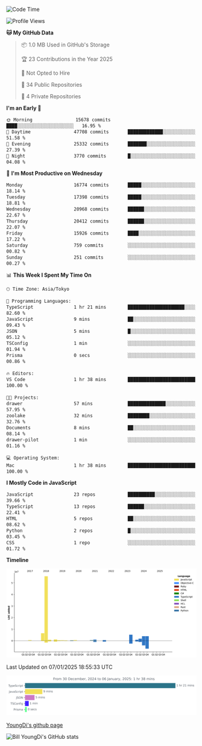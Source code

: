 <!--START_SECTION:waka-->
![Code Time](http://img.shields.io/badge/Code%20Time-1%2C149%20hrs%2031%20mins-blue)

![Profile Views](http://img.shields.io/badge/Profile%20Views-0-blue)

**🐱 My GitHub Data** 

> 📦 1.0 MB Used in GitHub's Storage 
 > 
> 🏆 23 Contributions in the Year 2025
 > 
> 🚫 Not Opted to Hire
 > 
> 📜 34 Public Repositories 
 > 
> 🔑 4 Private Repositories 
 > 
**I'm an Early 🐤** 

```text
🌞 Morning                15678 commits       ████░░░░░░░░░░░░░░░░░░░░░   16.95 % 
🌆 Daytime                47708 commits       █████████████░░░░░░░░░░░░   51.58 % 
🌃 Evening                25332 commits       ███████░░░░░░░░░░░░░░░░░░   27.39 % 
🌙 Night                  3770 commits        █░░░░░░░░░░░░░░░░░░░░░░░░   04.08 % 
```
📅 **I'm Most Productive on Wednesday** 

```text
Monday                   16774 commits       █████░░░░░░░░░░░░░░░░░░░░   18.14 % 
Tuesday                  17398 commits       █████░░░░░░░░░░░░░░░░░░░░   18.81 % 
Wednesday                20968 commits       ██████░░░░░░░░░░░░░░░░░░░   22.67 % 
Thursday                 20412 commits       ██████░░░░░░░░░░░░░░░░░░░   22.07 % 
Friday                   15926 commits       ████░░░░░░░░░░░░░░░░░░░░░   17.22 % 
Saturday                 759 commits         ░░░░░░░░░░░░░░░░░░░░░░░░░   00.82 % 
Sunday                   251 commits         ░░░░░░░░░░░░░░░░░░░░░░░░░   00.27 % 
```


📊 **This Week I Spent My Time On** 

```text
🕑︎ Time Zone: Asia/Tokyo

💬 Programming Languages: 
TypeScript               1 hr 21 mins        █████████████████████░░░░   82.60 % 
JavaScript               9 mins              ██░░░░░░░░░░░░░░░░░░░░░░░   09.43 % 
JSON                     5 mins              █░░░░░░░░░░░░░░░░░░░░░░░░   05.12 % 
TSConfig                 1 min               ░░░░░░░░░░░░░░░░░░░░░░░░░   01.94 % 
Prisma                   0 secs              ░░░░░░░░░░░░░░░░░░░░░░░░░   00.86 % 

🔥 Editors: 
VS Code                  1 hr 38 mins        █████████████████████████   100.00 % 

🐱‍💻 Projects: 
drawer                   57 mins             ██████████████░░░░░░░░░░░   57.95 % 
zoolake                  32 mins             ████████░░░░░░░░░░░░░░░░░   32.76 % 
Documents                8 mins              ██░░░░░░░░░░░░░░░░░░░░░░░   08.14 % 
drawer-pilot             1 min               ░░░░░░░░░░░░░░░░░░░░░░░░░   01.16 % 

💻 Operating System: 
Mac                      1 hr 38 mins        █████████████████████████   100.00 % 
```

**I Mostly Code in JavaScript** 

```text
JavaScript               23 repos            ██████████░░░░░░░░░░░░░░░   39.66 % 
TypeScript               13 repos            ██████░░░░░░░░░░░░░░░░░░░   22.41 % 
HTML                     5 repos             ██░░░░░░░░░░░░░░░░░░░░░░░   08.62 % 
Python                   2 repos             █░░░░░░░░░░░░░░░░░░░░░░░░   03.45 % 
CSS                      1 repo              ░░░░░░░░░░░░░░░░░░░░░░░░░   01.72 % 
```



**Timeline**

![Lines of Code chart](https://raw.githubusercontent.com/Youngdi/Youngdi/master/assets/bar_graph.png)


 Last Updated on 07/01/2025 18:55:33 UTC
<!--END_SECTION:waka-->

![wakatime](./images/stat.svg)

[YoungDi's github page](https://youngdi.github.io)

![Bill YoungDi's GitHub stats](https://github-readme-stats.vercel.app/api?username=youngdi&count_private=true&show_icons=true)
